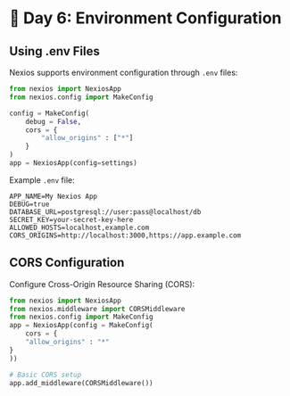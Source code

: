 # 🚀 Day 6: Environment Configuration

## Using .env Files

Nexios supports environment configuration through `.env` files:

```python
from nexios import NexiosApp
from nexios.config import MakeConfig

config = MakeConfig(
    debug = False,
    cors = {
        "allow_origins" : ["*"]
    }
)
app = NexiosApp(config=settings)
```

Example `.env` file:
```env
APP_NAME=My Nexios App
DEBUG=true
DATABASE_URL=postgresql://user:pass@localhost/db
SECRET_KEY=your-secret-key-here
ALLOWED_HOSTS=localhost,example.com
CORS_ORIGINS=http://localhost:3000,https://app.example.com
```

## CORS Configuration

Configure Cross-Origin Resource Sharing (CORS):

```python
from nexios import NexiosApp
from nexios.middleware import CORSMiddleware
from nexios.config import MakeConfig
app = NexiosApp(config = MakeConfig(
    cors = {
    "allow_origins" : "*"
}
))

# Basic CORS setup
app.add_middleware(CORSMiddleware())


```





